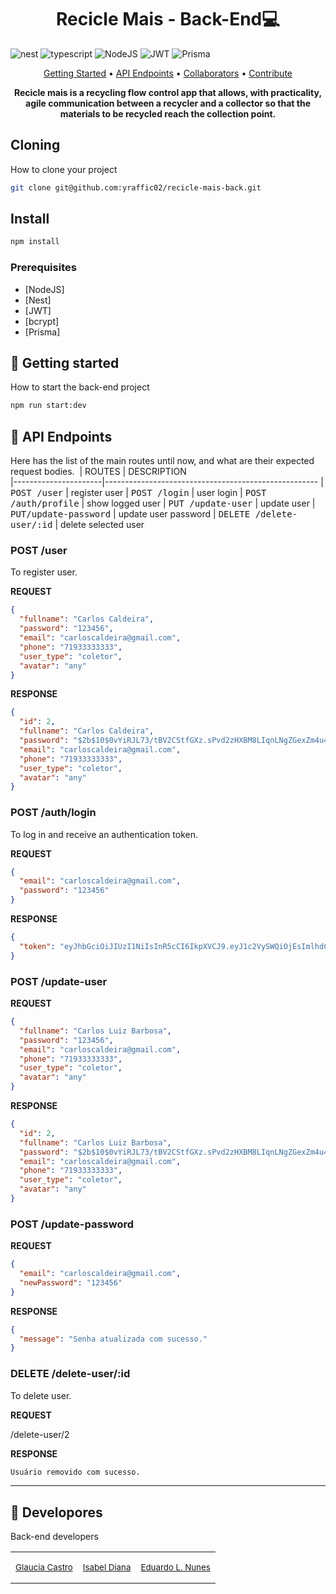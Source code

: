 [JAVASCRIPT__BADGE]: https://img.shields.io/badge/Javascript-000?style=for-the-badge&logo=javascript
[TYPESCRIPT__BADGE]: https://img.shields.io/badge/typescript-D4FAFF?style=for-the-badge&logo=typescript
[EXPRESS__BADGE]: https://img.shields.io/badge/express-005CFE?style=for-the-badge&logo=express
[VUE__BADGE]: https://img.shields.io/badge/VueJS-fff?style=for-the-badge&logo=vue
[NEST__BADGE]: https://img.shields.io/badge/nest-7026b9?style=for-the-badge&logo=nest
[GRAPHQL__BADGE]: https://img.shields.io/badge/GraphQL-e10098?style=for-the-badge&logo=graphql
[JAVA_BADGE]: https://img.shields.io/badge/java-%23ED8B00.svg?style=for-the-badge&logo=openjdk&logoColor=white
[SPRING_BADGE]: https://img.shields.io/badge/spring-%236DB33F.svg?style=for-the-badge&logo=spring&logoColor=white
[MONGO_BADGE]: https://img.shields.io/badge/MongoDB-%234ea94b.svg?style=for-the-badge&logo=mongodb&logoColor=white
[AWS_BADGE]: https://img.shields.io/badge/AWS-%23FF9900.svg?style=for-the-badge&logo=amazon-aws&logoColor=white

<h1 align="center" style="font-weight: bold;">Recicle Mais - Back-End💻</h1>

![nest][NEST__BADGE]
![typescript][TYPESCRIPT__BADGE]
![NodeJS](https://img.shields.io/badge/node.js-6DA55F?style=for-the-badge&logo=node.js&logoColor=white)
![JWT](https://img.shields.io/badge/JWT-black?style=for-the-badge&logo=JSON%20web%20tokens)
![Prisma](https://img.shields.io/badge/Prisma-3982CE?style=for-the-badge&logo=Prisma&logoColor=white)

<p align="center">
 <a href="#started">Getting Started</a> • 
  <a href="#routes">API Endpoints</a> •
 <a href="#colab">Collaborators</a> •
 <a href="#contribute">Contribute</a>
</p>

<p align="center">
  <b>Recicle mais is a recycling flow control app that allows, with practicality, agile communication between a recycler and a collector so that the materials to be recycled reach the collection point.</b>
</p>


<h2>Cloning</h2>

How to clone your project

```bash
git clone git@github.com:yraffic02/recicle-mais-back.git

```

<h2> Install </h2>

```bash
npm install
```
<h3>Prerequisites</h3>

- [NodeJS]
- [Nest]
- [JWT]
- [bcrypt]
- [Prisma]

<h2 id="started">🚀 Getting started</h2>

How to start the back-end project

```bash
npm run start:dev
```

<h2 id="routes">📍 API Endpoints</h2>

Here has the list of the main routes until now, and what are their expected request bodies.
​
| ROUTES | DESCRIPTION  
|----------------------|-----------------------------------------------------
| <kbd>POST /user</kbd> | register user
| <kbd>POST /login</kbd> | user login 
| <kbd>POST /auth/profile</kbd> | show logged user
| <kbd>PUT /update-user</kbd> | update user
| <kbd>PUT/update-password</kbd> | update user password 
| <kbd>DELETE /delete-user/:id</kbd> | delete selected user 

<h3 id="post-user-register">POST /user</h3>
To register user.

**REQUEST**

```json
{
  "fullname": "Carlos Caldeira",
  "password": "123456",
  "email": "carloscaldeira@gmail.com",
  "phone": "71933333333",
  "user_type": "coletor",
  "avatar": "any"
}
```

**RESPONSE**

```json
{
  "id": 2,
  "fullname": "Carlos Caldeira",
  "password": "$2b$10$0vYiRJL73/tBV2CStfGXz.sPvd2zHXBM8LIqnLNgZGexZm4u48vUq",
  "email": "carloscaldeira@gmail.com",
  "phone": "71933333333",
  "user_type": "coletor",
  "avatar": "any"
}
```

<h3 id="auth-login">POST   /auth/login</h3>
To log in and receive an authentication token.

**REQUEST**

```json
{
  "email": "carloscaldeira@gmail.com",
  "password": "123456"
}
```

**RESPONSE**

```json
{
  "token": "eyJhbGciOiJIUzI1NiIsInR5cCI6IkpXVCJ9.eyJ1c2VySWQiOjEsImlhdCI6MTcxMDE2MzE5NCwiZXhwIjoxNzEwMjQ5NTk0fQ.mq9vh35k_P_4GTO--Pi2hVkH1ipraFN6rIhVvbblEKE"
}
```

<h3 id="update-user">POST   /update-user</h3>

**REQUEST**

```json
{
  "fullname": "Carlos Luiz Barbosa",
  "password": "123456",
  "email": "carloscaldeira@gmail.com",
  "phone": "71933333333",
  "user_type": "coletor",
  "avatar": "any"
}
```

**RESPONSE**

```json
{
  "id": 2,
  "fullname": "Carlos Luiz Barbosa",
  "password": "$2b$10$0vYiRJL73/tBV2CStfGXz.sPvd2zHXBM8LIqnLNgZGexZm4u48vUq",
  "email": "carloscaldeira@gmail.com",
  "phone": "71933333333",
  "user_type": "coletor",
  "avatar": "any"
}
```

<h3 id="update-password">POST   /update-password</h3>

**REQUEST**

```json
{
  "email": "carloscaldeira@gmail.com",
  "newPassword": "123456"
}
```

**RESPONSE**

```json
{
  "message": "Senha atualizada com sucesso."
}
```
<h3 id="delete-user">DELETE /delete-user/:id</h3>
To delete user.


**REQUEST**

/delete-user/2

**RESPONSE**

```bash
Usuário removido com sucesso.
```

---
<h2 id="colab">🤝 Developores</h2>


Back-end developers

<table>
  <tr>
    <td align="center">
      <a href="https://github.com/Glaucia-S-Castro">
        <sub>
          <p>Glaucia Castro</p>
        </sub>
      </a>
    </td>
    <td align="center">
      <a href="https://github.com/isabeldiana">
        <sub>
          <p>Isabel Diana</p>
        </sub>
      </a>
    </td>
    <td align="center">
      <a href="https://github.com/EduardoNunes">
        <sub>
          <p>Eduardo L. Nunes</p>
        </sub>
      </a>
    </td>
  </tr>
</table>
